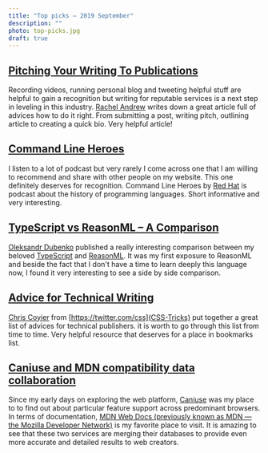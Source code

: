 ```yaml
---
title: "Top picks — 2019 September"
description: ""
photo: top-picks.jpg
draft: true
---
```


## [Pitching Your Writing To Publications](https://www.smashingmagazine.com/2019/08/pitching-writing-publications/)

Recording videos, running personal blog and tweeting helpful stuff are helpful to gain a recognition but writing for reputable services is a next step in leveling in this industry. [Rachel Andrew](https://twitter.com/rachelandrew) writes down a great article full of advices how to do it right. From submitting a post, writing pitch, outlining article to creating a quick bio. Very helpful article!

## [Command Line Heroes](https://www.redhat.com/en/command-line-heroes)

I listen to a lot of podcast but very rarely I come across one that I am willing to recommend and share with other people on my website. This one definitely deserves for recognition. Command Line Heroes by [Red Hat](https://www.redhat.com/) is podcast about the history of programming languages. Short informative and very interesting.

## [TypeScript vs ReasonML – A Comparison](https://blog.dubenko.dev/typescript-vs-reason/)

[Oleksandr Dubenko](https://twitter.com/dubenko_) published a really interesting comparison between my beloved [TypeScript](https://www.typescriptlang.org/) and [ReasonML](https://reasonml.github.io/). It was my first exposure to ReasonML and beside the fact that I don't have a time to learn deeply this language now, I found it very interesting to see a side by side comparison.

## [Advice for Technical Writing](https://css-tricks.com/advice-for-technical-writing/)

[Chris Coyier](https://twitter.com/chriscoyier) from [https://twitter.com/css](CSS-Tricks) put together a great list of advices for technical publishers. it is worth to go through this list from time to time. Very helpful resource that deserves for a place in bookmarks list.

## [Caniuse and MDN compatibility data collaboration](https://hacks.mozilla.org/2019/09/caniuse-and-mdn-compat-data-collaboration/)

Since my early days on exploring the web platform, [Caniuse](https://caniuse.com/) was my place to to find out about particular feature support across predominant browsers. In terms of documentation, [MDN Web Docs (previously known as MDN — the Mozilla Developer Network)](https://developer.mozilla.org) is my favorite place to visit. It is amazing to see that these two services are merging their databases to provide even more accurate and detailed results to web creators. 
